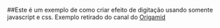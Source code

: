 ##Este é um exemplo de como criar efeito de digitação usando somente javascript e css.
Exemplo retirado do canal do [Origamid](https://youtu.be/zx2axQoY_YM)